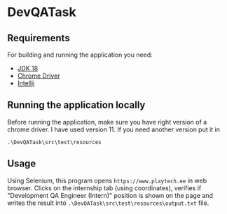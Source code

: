 # DevQATask

## Requirements

For building and running the application you need:

- [JDK 18](https://www.oracle.com/java/technologies/javase/jdk18-archive-downloads.html)
- [Chrome Driver](https://chromedriver.chromium.org/)
- [Intellij](https://www.jetbrains.com/idea/)


## Running the application locally
Before running the application, make sure you have right version of a chrome driver. I have used version 11.
If you need another version put it in
```
.\DevQATask\src\test\resources
```

## Usage
Using Selenium, this program opens ```https://www.playtech.ee``` in web browser. Clicks on the internship tab (using coordinates), verifies if "Development QA Engineer (Intern)" position is shown on the page and writes the result into ```.\DevQATask\src\test\resources\output.txt``` file.
